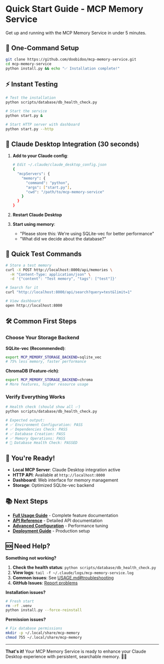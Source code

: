 # Quick Start Guide - MCP Memory Service

Get up and running with the MCP Memory Service in under 5 minutes.

## 🚀 One-Command Setup

```bash
git clone https://github.com/doobidoo/mcp-memory-service.git
cd mcp-memory-service
python install.py && echo "✅ Installation complete!"
```

## ⚡ Instant Testing

```bash
# Test the installation
python scripts/database/db_health_check.py

# Start the service 
python start.py &

# Start HTTP server with dashboard
python start.py --http
```

## 🎯 Claude Desktop Integration (30 seconds)

1. **Add to your Claude config**:
   ```bash
   # Edit ~/.claude/claude_desktop_config.json
   {
     "mcpServers": {
       "memory": {
         "command": "python",
         "args": ["start.py"], 
         "cwd": "/path/to/mcp-memory-service"
       }
     }
   }
   ```

2. **Restart Claude Desktop**

3. **Start using memory**:
   - "Please store this: We're using SQLite-vec for better performance"
   - "What did we decide about the database?"

## 🧪 Quick Test Commands

```bash
# Store a test memory
curl -X POST http://localhost:8000/api/memories \
  -H "Content-Type: application/json" \
  -d '{"content": "Test memory", "tags": ["test"]}'

# Search for it
curl "http://localhost:8000/api/search?query=test&limit=1"

# View dashboard
open http://localhost:8000
```

## 🛠️ Common First Steps

### Choose Your Storage Backend

**SQLite-vec (Recommended)**:
```bash
export MCP_MEMORY_STORAGE_BACKEND=sqlite_vec
# 75% less memory, faster performance
```

**ChromaDB (Feature-rich)**:
```bash
export MCP_MEMORY_STORAGE_BACKEND=chroma  
# More features, higher resource usage
```

### Verify Everything Works

```bash
# Health check (should show all ✅)
python scripts/database/db_health_check.py

# Expected output:
# ✅ Environment Configuration: PASS
# ✅ Dependencies Check: PASS  
# ✅ Database Creation: PASS
# ✅ Memory Operations: PASS
# 🎉 Database Health Check: PASSED
```

## 🎉 You're Ready!

- **Local MCP Server**: Claude Desktop integration active
- **HTTP API**: Available at `http://localhost:8000`
- **Dashboard**: Web interface for memory management
- **Storage**: Optimized SQLite-vec backend

## 📚 Next Steps

- **[Full Usage Guide](USAGE.md)** - Complete feature documentation
- **[API Reference](docs/api/)** - Detailed API documentation
- **[Advanced Configuration](docs/guides/)** - Performance tuning
- **[Deployment Guide](docs/deployment/)** - Production setup

## 🆘 Need Help?

**Something not working?**

1. **Check the health status**: `python scripts/database/db_health_check.py`
2. **View logs**: `tail -f ~/.claude/logs/mcp-memory-service.log`
3. **Common issues**: See [USAGE.md#troubleshooting](USAGE.md#troubleshooting)
4. **GitHub Issues**: [Report problems](https://github.com/doobidoo/mcp-memory-service/issues)

**Installation issues?**
```bash
# Fresh start
rm -rf .venv
python install.py --force-reinstall
```

**Permission issues?**
```bash
# Fix database permissions
mkdir -p ~/.local/share/mcp-memory
chmod 755 ~/.local/share/mcp-memory
```

---

**That's it!** Your MCP Memory Service is ready to enhance your Claude Desktop experience with persistent, searchable memory. 🧠✨